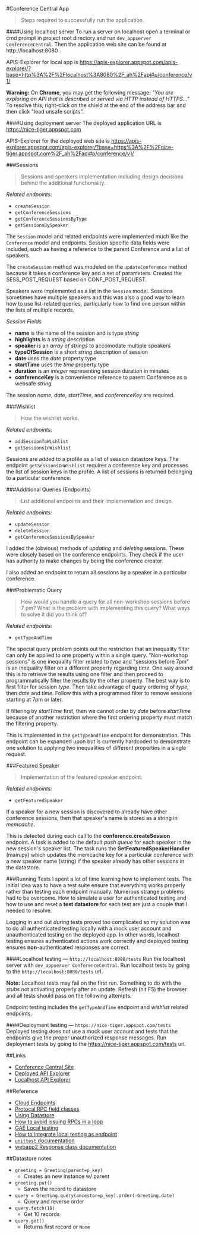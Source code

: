 #Conference Central App
> Steps required to successfully run the application.


####Using localhost server
To run a server on localhost open a terminal or cmd prompt in project root
directory and run `dev_appserver ConferenceCentral`. Then the application
web site can be found at http://localhost:8080 .

APIS-Explorer for local app is https://apis-explorer.appspot.com/apis-explorer/?base=http%3A%2F%2Flocalhost%3A8080%2F_ah%2Fapi#p/conference/v1/

**Warning:** On **Chrome**, you may get the following message:
*"You are exploring an API that is described or served via HTTP instead of HTTPS..."*
To resolve this, right-click on the shield at the end of the address bar and then click
"load unsafe scripts".

####Using deployment server
The deployed application URL is https://nice-tiger.appspot.com

APIS-Explorer for the deployed web site is https://apis-explorer.appspot.com/apis-explorer/?base=https%3A%2F%2Fnice-tiger.appspot.com%2F_ah%2Fapi#p/conference/v1/



###Sessions
> Sessions and speakers implementation including design decisions
behind the additional functionality.

*Related endpoints:*
- `createSession`
- `getConferenceSessions`
- `getConferenceSessionsByType`
- `getSessionsBySpeaker`

The `Session` model and related endpoints were implemented much like the
`Conference` model and endpoints. Session specific data fields were included, such as
having a reference to the parent Conference and a list of speakers.

The `createSession` method was modeled on the `updateConference` method because
it takes a conference key and a set of parameters. Created the SESS_POST_REQUEST
based on CONF_POST_REQUEST.

Speakers were implemented as a list in the `Session` model. Sessions sometimes
have multiple speakers and this was also a good way to learn how to use
list-related queries, particularly how to find one person within the lists of
multiple records.

*Session Fields*
- **name** is the name of the session and is type *string*
- **highlights** is a *string* description
- **speaker** is an *array of strings* to accomodate multiple speakers
- **typeOfSession** is a short *string* description of session
- **date** uses the *date* property type
- **startTime** uses the *time* property type
- **duration** is an *integer* representing session duration in minutes
- **conferenceKey** is a convenience reference to parent Conference as a websafe *string*

The session *name*, *date*, *startTime*, and *conferenceKey* are required.


###Wishlist
> How the wishlist works.

*Related endpoints:*
- `addSessionToWishlist`
- `getSessionsInWishlist`

Sessions are added to a profile as a list of session datastore keys.
The endpoint `getSessionsInWishlist` requires a conference key and processes the list of
session keys in the profile. A list of sessions is returned belonging to a
particular conference.


###Additional Queries (Endpoints)
> List additional endpoints and their implementation and design.

*Related endpoints:*
- `updateSession`
- `deleteSession`
- `getConferenceSessionsBySpeaker`

I added the (obvious) methods of *updating* and *deleting* sessions. These
were closely based on the conference endpoints. They check if the
user has authority to make changes by being the conference creator.

I also added an endpoint to return all sessions by a speaker in a particular
conference.


###Problematic Query
> How would you handle a query for all non-workshop sessions before 7 pm?
What is the problem with implementing this query?
What ways to solve it did you think of?

*Related endpoints:*
- `getTypeAndTime`

The special query problem points out the restriction that an inequality
filter can only be applied to one property within a single query.
"Non-workshop sessions" is one inequality filter related to *type*
and "sessions before 7pm"
is an inequality filter on a different property regarding *time*.
One way around this is to retrieve the results using one filter and then
proceed to programmatically filter the results by the other property.
The best way is to first filter for session *type*. Then take advantage of query
ordering of *type*, then *date* and *time*. Follow this with
a programmed filter to remove sessions starting at 7pm or later.

If filtering by *startTime* first, then
we cannot order by *date* before *startTime* because of another restriction where
the first ordering property must match the filtering property.

This is implemented in the `getTypeAndTime` endpoint
for demonstration. This endpoint can be expanded upon but is currently
hardcoded to demonstrate one solution to applying two inequalities of
different properties in a single request.


###Featured Speaker
> Implementation of the featured speaker endpoint.

*Related endpoints:*
- `getFeaturedSpeaker`

If a speaker for a new session is discovered to already have other conference
sessions, then that speaker's name is stored as a string in *memcache*.

This is detected during each call to the **conference.createSession**
endpoint. A task is added to the default *push queue* for each speaker in the
new session's speaker list. The task runs the **SetFeaturedSpeakerHandler** (main.py) which
updates the memcache key for a particular conference with a new speaker name (string)
if the speaker already has other sessions in the datastore.


###Running Tests
I spent a lot of time learning how to implement tests. The initial idea was to
have a test suite ensure
that everything works properly rather than testing each endpoint manually.
Numerous strange
problems had to be overcome. How to simulate a user for authenticated testing and
how to use and reset a **test datastore** for each test are just a couple that I
needed to resolve.

Logging in and out *during* tests proved too complicated so my solution was to
do all authenticated testing locally with a mock user account and unauthenticated
testing on the deployed app. In other words, localhost testing ensures
authenticated actions work correctly and deployed testing ensures
**non**-authenticated responses are correct.


####Localhost testing — `http://localhost:8080/tests`
Run the localhost server with `dev_appserver ConferenceCentral`.
Run localhost tests by going to the `http://localhost:8080/tests` url.

**Note:** Localhost tests may fail on the first run. Something to do with
the *stubs* not activating properly after an update. Refresh (hit F5) the
browser and all tests should pass on the following attempts.

Endpoint testing includes the `getTypeAndTime` endpoint and *wishlist* related
endpoints.

####Deployment testing — `https://nice-tiger.appspot.com/tests`
Deployed testing does not use a mock user account and tests that the endpoints
give the proper unauthorized response messages.
Run deployment tests by going to the https://nice-tiger.appspot.com/tests url.


##Links

- [Conference Central Site](https://nice-tiger.appspot.com/#/)
- [Deployed API Explorer](https://apis-explorer.appspot.com/apis-explorer/?base=https%3A%2F%2Fnice-tiger.appspot.com%2F_ah%2Fapi#p/conference/v1/)
- [Localhost API Explorer](https://apis-explorer.appspot.com/apis-explorer/?base=http%3A%2F%2Flocalhost%3A8080%2F_ah%2Fapi#p/conference/v1/)


##Reference

- [Cloud Endpoints](https://cloud.google.com/endpoints/)
- [Protocal RPC field classes](https://cloud.google.com/appengine/docs/python/tools/protorpc/messages/fieldclasses)
- [Using Datastore](https://cloud.google.com/appengine/docs/python/gettingstartedpython27/usingdatastore)
- [How to avoid issuing RPCs in a loop](https://cloud.google.com/appengine/docs/python/ndb/entities)
- [GAE Local testing](https://cloud.google.com/appengine/docs/python/tools/localunittesting)
- [How to integrate local testing as endpoint](https://www.altamiracorp.com/blog/employee-posts/unit-testing-google-app-engine)
- [`unittest` documentation](https://docs.python.org/2/library/unittest.html#unittest.TextTestRunner)
- [webapp2 Response class documentation](https://webapp-improved.appspot.com/api/webapp2.html#webapp2.Response)


##Datastore notes

- `greeting = Greeting(parent=p_key)`
    - Creates an new instance w/ parent
- `greeting.put()`
    - Saves the record to datastore
- `query = Greeting.query(ancestor=p_key).order(-Greeting.date)`
    - Query and reverse order
- `query.fetch(10)`
    - Get 10 records
- `query.get()`
    - Returns first record or `None`
